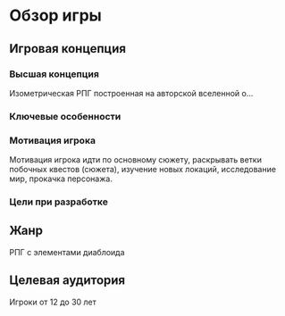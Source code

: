 Обзор игры
==========

Игровая концепция
-----------------
### Высшая концепция
Изометрическая РПГ построенная на авторской вселенной о...

### Ключевые особенности

### Мотивация игрока
Мотивация игрока идти по основному сюжету, раскрывать ветки побочных квестов (сюжета), изучение новых локаций, исследование мир, прокачка персонажа.

### Цели при разработке

Жанр
-----
РПГ с элементами диаблоида

Целевая аудитория
-----------------
Игроки от 12 до 30 лет

